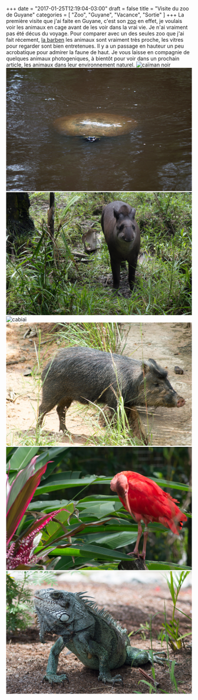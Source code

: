 +++
date = "2017-01-25T12:19:04-03:00"
draft = false
title = "Visite du zoo de Guyane"
categories = [ "Zoo", "Guyane", "Vacance", "Sortie" ]
+++
La première visite que j'ai faite en Guyane, c'est son [zoo](http://www.zoodeguyane.com/) en effet, 
je voulais voir les animaux en cage avant de les voir dans la vrai vie.
Je n'ai vraiment pas été décus du voyage.
Pour comparer avec un des seules zoo que j'ai fait récement, 
[la barben](http://www.zoolabarben.com/) les animaux sont vraiment très proche, 
les vitres pour regarder sont bien entretenues.
Il y a un passage en hauteur un peu acrobatique pour admirer la faune de haut.
Je vous laisse en compagnie de quelques animaux photogeniques, à bientôt pour voir dans un prochain article,
les animaux dans leur environnement naturel.
![caïman noir](/static/img/Caïman-noir.jpg)
![tortue luth](/static/img/tortue-luth.jpg)
![tapir](/static/img/tapir.jpg)
![cabiaï](/static/img/Cabiaï.jpg)
![cochon bois](/static/img/cochon-bois.jpg)
![ibis rouge](/static/img/Ibis-rouge.jpg)
![iguane](/static/img/iguane.jpg)
